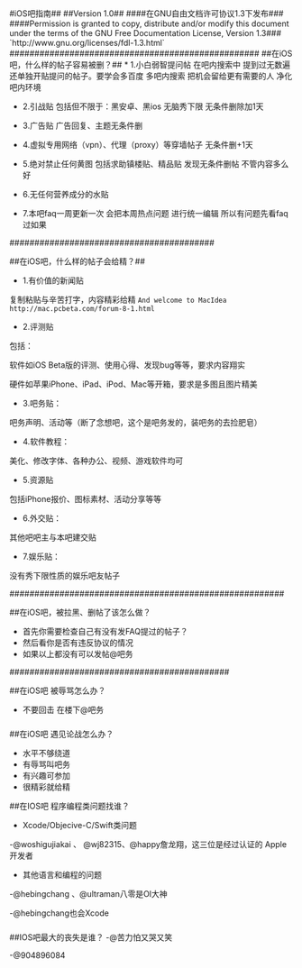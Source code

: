 <markdown>
#iOS吧指南##
##Version 1.0##
####在GNU自由文档许可协议1.3下发布###
####Permission is granted to copy, distribute and/or modify this document under the terms of the GNU Free Documentation License, Version 1.3###
`http://www.gnu.org/licenses/fdl-1.3.html`
##################################################
##在iOS吧，什么样的帖子容易被删？##
* 1.小白弱智提问帖 在吧内搜索中 提到过无数遍还单独开贴提问的帖子。要学会多百度 多吧内搜索 把机会留给更有需要的人 净化吧内环境

* 2.引战贴 包括但不限于：黑安卓、黑ios 无脑秀下限 无条件删除加1天

* 3.广告贴 广告回复、主题无条件删

* 4.虚拟专用网络（vpn）、代理（proxy）等穿墙帖子 无条件删+1天

* 5.绝对禁止任何黄图 包括求助镇楼贴、精品贴 发现无条件删帖 不管内容多么好

* 6.无任何营养成分的水贴

* 7.本吧faq一周更新一次 会把本周热点问题 进行统一编辑 所以有问题先看faq 过如果

#########################################

##在iOS吧，什么样的帖子会给精？##

* 1.有价值的新闻贴 

复制粘贴与辛苦打字，内容精彩给精
`And welcome to MacIdea http://mac.pcbeta.com/forum-8-1.html`

* 2.评测贴 

包括：

软件如iOS Beta版的评测、使用心得、发现bug等等，要求内容翔实

硬件如苹果iPhone、iPad、iPod、Mac等开箱，要求是多图且图片精美

* 3.吧务贴：

吧务声明、活动等（断了念想吧，这个是吧务发的，装吧务的去捡肥皂）

* 4.软件教程：

美化、修改字体、各种办公、视频、游戏软件均可

* 5.资源贴 

包括iPhone报价、图标素材、活动分享等等

* 6.外交贴：

其他吧吧主与本吧建交贴

* 7.娱乐贴：

没有秀下限性质的娱乐吧友帖子

#######################################################

##在iOS吧，被拉黑、删帖了该怎么做？

* 首先你需要检查自己有没有发FAQ提过的帖子？
* 然后看你是否有违反协议的情况 
* 如果以上都没有可以发帖@吧务

############################################

##在iOS吧 被辱骂怎么办？
* 不要回击 在楼下@吧务

###

##在iOS吧 遇见论战怎么办？
* 水平不够绕道
* 有辱骂叫吧务
* 有兴趣可参加
* 很精彩就给精


##在IOS吧 程序编程类问题找谁？
* Xcode/Objecive-C/Swift类问题

-@woshigujiakai 、 @wj82315、@happy詹龙翔，这三位是经过认证的 Apple 开发者

* 其他语言和编程的问题

-@hebingchang 、@ultraman八零是OI大神

-@hebingchang也会Xcode

###

##IOS吧最大的丧失是谁？
-@苦力怕又哭又笑

-@904896084
